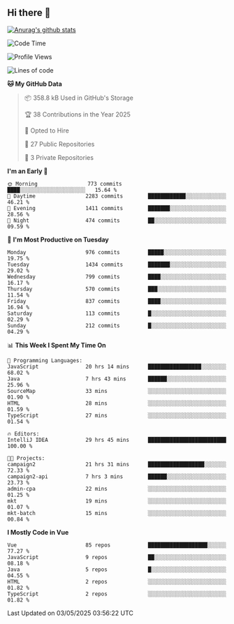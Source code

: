 ## Hi there 👋

[![Anurag's github stats](https://github-readme-stats.vercel.app/api?username=Songwonseok)](https://github.com/anuraghazra/github-readme-stats)



<!--START_SECTION:waka-->
![Code Time](http://img.shields.io/badge/Code%20Time-3%2C434%20hrs%2015%20mins-blue)

![Profile Views](http://img.shields.io/badge/Profile%20Views-0-blue)

![Lines of code](https://img.shields.io/badge/From%20Hello%20World%20I%27ve%20Written-34.8%20million%20lines%20of%20code-blue)

**🐱 My GitHub Data** 

> 📦 358.8 kB Used in GitHub's Storage 
 > 
> 🏆 38 Contributions in the Year 2025
 > 
> 💼 Opted to Hire
 > 
> 📜 27 Public Repositories 
 > 
> 🔑 3 Private Repositories 
 > 
**I'm an Early 🐤** 

```text
🌞 Morning                773 commits         ████░░░░░░░░░░░░░░░░░░░░░   15.64 % 
🌆 Daytime                2283 commits        ████████████░░░░░░░░░░░░░   46.21 % 
🌃 Evening                1411 commits        ███████░░░░░░░░░░░░░░░░░░   28.56 % 
🌙 Night                  474 commits         ██░░░░░░░░░░░░░░░░░░░░░░░   09.59 % 
```
📅 **I'm Most Productive on Tuesday** 

```text
Monday                   976 commits         █████░░░░░░░░░░░░░░░░░░░░   19.75 % 
Tuesday                  1434 commits        ███████░░░░░░░░░░░░░░░░░░   29.02 % 
Wednesday                799 commits         ████░░░░░░░░░░░░░░░░░░░░░   16.17 % 
Thursday                 570 commits         ███░░░░░░░░░░░░░░░░░░░░░░   11.54 % 
Friday                   837 commits         ████░░░░░░░░░░░░░░░░░░░░░   16.94 % 
Saturday                 113 commits         █░░░░░░░░░░░░░░░░░░░░░░░░   02.29 % 
Sunday                   212 commits         █░░░░░░░░░░░░░░░░░░░░░░░░   04.29 % 
```


📊 **This Week I Spent My Time On** 

```text
💬 Programming Languages: 
JavaScript               20 hrs 14 mins      █████████████████░░░░░░░░   68.02 % 
Java                     7 hrs 43 mins       ██████░░░░░░░░░░░░░░░░░░░   25.96 % 
SourceMap                33 mins             ░░░░░░░░░░░░░░░░░░░░░░░░░   01.90 % 
HTML                     28 mins             ░░░░░░░░░░░░░░░░░░░░░░░░░   01.59 % 
TypeScript               27 mins             ░░░░░░░░░░░░░░░░░░░░░░░░░   01.54 % 

🔥 Editors: 
IntelliJ IDEA            29 hrs 45 mins      █████████████████████████   100.00 % 

🐱‍💻 Projects: 
campaign2                21 hrs 31 mins      ██████████████████░░░░░░░   72.33 % 
campaign2-api            7 hrs 3 mins        ██████░░░░░░░░░░░░░░░░░░░   23.73 % 
admin-cpa                22 mins             ░░░░░░░░░░░░░░░░░░░░░░░░░   01.25 % 
mkt                      19 mins             ░░░░░░░░░░░░░░░░░░░░░░░░░   01.07 % 
mkt-batch                15 mins             ░░░░░░░░░░░░░░░░░░░░░░░░░   00.84 % 
```

**I Mostly Code in Vue** 

```text
Vue                      85 repos            ███████████████████░░░░░░   77.27 % 
JavaScript               9 repos             ██░░░░░░░░░░░░░░░░░░░░░░░   08.18 % 
Java                     5 repos             █░░░░░░░░░░░░░░░░░░░░░░░░   04.55 % 
HTML                     2 repos             ░░░░░░░░░░░░░░░░░░░░░░░░░   01.82 % 
TypeScript               2 repos             ░░░░░░░░░░░░░░░░░░░░░░░░░   01.82 % 
```




 Last Updated on 03/05/2025 03:56:22 UTC
<!--END_SECTION:waka-->
